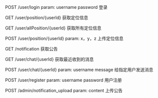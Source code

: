 POST  /user/login  param: username password   登录

GET /user/position/{userId}    获取定位信息

GET /user/allPosition/{userId}   获取所有定位信息

POST /user/position/{userId}   param: x，y，z   上传定位信息

GET 	/notification    获取公告

GET  /user/chat/{userId}   获取最近收到的消息

POST  /user/chat/{userId}     param:  username message  给指定用户发送消息

POST  /user/register  param: username password  用户注册

POST  /admin/notification_upload param: content 上传公告
